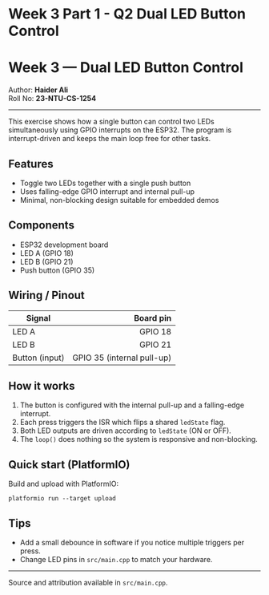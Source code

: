 # Week 3 Part 1 - Q2 Dual LED Button Control
# Week 3 — Dual LED Button Control

Author: **Haider Ali**  
Roll No: **23-NTU-CS-1254**

---

This exercise shows how a single button can control two LEDs simultaneously using GPIO interrupts on the ESP32. The program is interrupt-driven and keeps the main loop free for other tasks.

## Features
- Toggle two LEDs together with a single push button
- Uses falling-edge GPIO interrupt and internal pull-up
- Minimal, non-blocking design suitable for embedded demos

## Components
- ESP32 development board
- LED A (GPIO 18)
- LED B (GPIO 21)
- Push button (GPIO 35)

## Wiring / Pinout
| Signal | Board pin |
|---|---:|
| LED A | GPIO 18 |
| LED B | GPIO 21 |
| Button (input) | GPIO 35 (internal pull-up) |

## How it works
1. The button is configured with the internal pull-up and a falling-edge interrupt.
2. Each press triggers the ISR which flips a shared `ledState` flag.
3. Both LED outputs are driven according to `ledState` (ON or OFF).
4. The `loop()` does nothing so the system is responsive and non-blocking.

## Quick start (PlatformIO)
Build and upload with PlatformIO:

```
platformio run --target upload
```

## Tips
- Add a small debounce in software if you notice multiple triggers per press.
- Change LED pins in `src/main.cpp` to match your hardware.

---

Source and attribution available in `src/main.cpp`.
